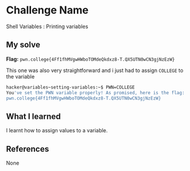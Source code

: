# Challenge Name
Shell Variables : Printing variables

## My solve
**Flag:** `pwn.college{4Ff1fhMVgwHWboTOMdeQkdxz8-T.QX5UTN0wCN3gjNzEzW}`

This one was also very straightforward and i just had to assign `COLLEGE` to the variable
```bash
hacker@variables~setting-variables:~$ PWN=COLLEGE
You've set the PWN variable properly! As promised, here is the flag:
pwn.college{4Ff1fhMVgwHWboTOMdeQkdxz8-T.QX5UTN0wCN3gjNzEzW}
```

## What I learned
I learnt how to assign values to a variable.

## References 
None